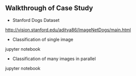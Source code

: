 ## Walkthrough of Case Study

* Stanford Dogs Dataset

http://vision.stanford.edu/aditya86/ImageNetDogs/main.html


* Classification of single image

jupyter notebook

* Classification of many images in parallel

jupyter notebook